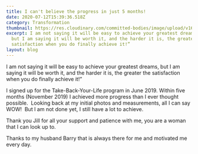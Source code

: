 ```yaml
---
title: I can't believe the progress in just 5 months!
date: 2020-07-12T15:39:36.518Z
category: Transformation
thumbnail: https://res.cloudinary.com/committed-bodies/image/upload/v1642088458/blog/Sonja-BeforeAfter_ioadpc.jpg
excerpt: I am not saying it will be easy to achieve your greatest dreams,
  but I am saying it will be worth it, and the harder it is, the greater the
  satisfaction when you do finally achieve it!”
layout: blog
---
```

I am not saying it will be easy to achieve your greatest dreams, but I am saying it will be worth it, and the harder it is, the greater the satisfaction when you do finally achieve it!”

I signed up for the Take-Back-Your-Life program in June 2019. Within five months (November 2019) I achieved more progress than I ever thought possible.  Looking back at my initial photos and measurements, all I can say WOW!  But I am not done yet, I still have a lot to achieve.

Thank you Jill for all your support and patience with me, you are a woman that I can look up to.

Thanks to my husband Barry that is always there for me and motivated me every day.